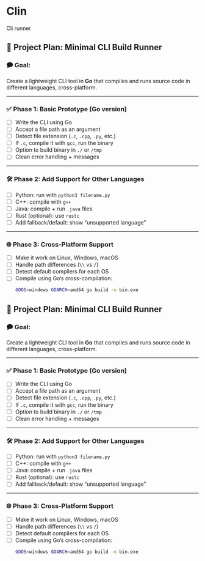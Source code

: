 # Clin
 Cli runner


## 🧪 Project Plan: Minimal CLI Build Runner

### 🗭 Goal:
Create a lightweight CLI tool in **Go** that compiles and runs source code in different languages, cross-platform.

---

### ✅ Phase 1: **Basic Prototype (Go version)**  
- [ ] Write the CLI using Go  
- [ ] Accept a file path as an argument  
- [ ] Detect file extension (`.c`, `.cpp`, `.py`, etc.)  
- [ ] If `.c`, compile it with `gcc`, run the binary  
- [ ] Option to build binary in `./` or `/tmp`  
- [ ] Clean error handling + messages

---

### 🛠️ Phase 2: **Add Support for Other Languages**
- [ ] Python: run with `python3 filename.py`
- [ ] C++: compile with `g++`
- [ ] Java: compile + run `.java` files
- [ ] Rust (optional): use `rustc`
- [ ] Add fallback/default: show “unsupported language”

---

### 🌐 Phase 3: **Cross-Platform Support**
- [ ] Make it work on Linux, Windows, macOS  
- [ ] Handle path differences (`\\` vs `/`)  
- [ ] Detect default compilers for each OS  
- [ ] Compile using Go’s cross-compilation:
  ```bash
  GOOS=windows GOARCH=amd64 go build -o bin.exe
## 🧪 Project Plan: Minimal CLI Build Runner

### 🗭 Goal:
Create a lightweight CLI tool in **Go** that compiles and runs source code in different languages, cross-platform.

---

### ✅ Phase 1: **Basic Prototype (Go version)**  
- [ ] Write the CLI using Go  
- [ ] Accept a file path as an argument  
- [ ] Detect file extension (`.c`, `.cpp`, `.py`, etc.)  
- [ ] If `.c`, compile it with `gcc`, run the binary  
- [ ] Option to build binary in `./` or `/tmp`  
- [ ] Clean error handling + messages

---

### 🛠️ Phase 2: **Add Support for Other Languages**
- [ ] Python: run with `python3 filename.py`
- [ ] C++: compile with `g++`
- [ ] Java: compile + run `.java` files
- [ ] Rust (optional): use `rustc`
- [ ] Add fallback/default: show “unsupported language”

---

### 🌐 Phase 3: **Cross-Platform Support**
- [ ] Make it work on Linux, Windows, macOS  
- [ ] Handle path differences (`\\` vs `/`)  
- [ ] Detect default compilers for each OS  
- [ ] Compile using Go’s cross-compilation:
  ```bash
  GOOS=windows GOARCH=amd64 go build -o bin.exe


